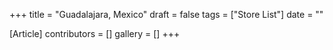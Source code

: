 +++
title = "Guadalajara, Mexico"
draft = false
tags = ["Store List"]
date = ""

[Article]
contributors = []
gallery = []
+++